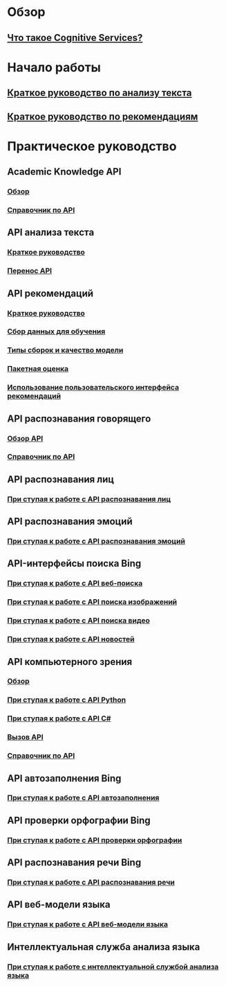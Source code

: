 # Обзор
## [Что такое Cognitive Services?](https://azure.microsoft.com/services/cognitive-services/)

# Начало работы
## [Краткое руководство по анализу текста](cognitive-services-text-analytics-quick-start.md)
## [Краткое руководство по рекомендациям](cognitive-services-recommendations-quick-start.md)

# Практическое руководство
## Academic Knowledge API
### [Обзор](https://www.microsoft.com/cognitive-services/academic-knowledge-api/documentation/overview)
### [Справочник по API](https://dev.projectoxford.ai/docs/services/56332331778daf02acc0a50b/operations/565d9001ca73072048922d97)
## API анализа текста
### [Краткое руководство](cognitive-services-text-analytics-quick-start.md)
### [Перенос API](cognitive-services-text-analytics-api-migration.md)
## API рекомендаций
### [Краткое руководство](cognitive-services-recommendations-quick-start.md)
### [Сбор данных для обучения](cognitive-services-recommendations-collecting-data.md)
### [Типы сборок и качество модели](cognitive-services-recommendations-buildtypes.md)
### [Пакетная оценка](cognitive-services-recommendations-batch-scoring.md)
### [Использование пользовательского интерфейса рекомендаций](cognitive-services-recommendations-ui-intro.md)
## API распознавания говорящего
### [Обзор API](https://www.microsoft.com/cognitive-services/en-us/speaker-recognition-api/documentation)
### [Справочник по API](https://dev.projectoxford.ai/docs/services/563309b6778daf02acc0a508/operations/5645c3271984551c84ec6797)
## API распознавания лиц
### [При ступая к работе с API распознавания лиц](https://www.microsoft.com/cognitive-services/en-us/face-api/documentation/overview)
## API распознавания эмоций
### [При ступая к работе с API распознавания эмоций](https://www.microsoft.com/cognitive-services/en-us/emotion-api/documentation)
## API-интерфейсы поиска Bing
### [При ступая к работе с API веб-поиска](https://www.microsoft.com/cognitive-services/en-us/bing-web-search-api/documentation)
### [При ступая к работе с API поиска изображений](https://www.microsoft.com/cognitive-services/en-us/bing-image-search-api/documentation)
### [При ступая к работе с API поиска видео](https://www.microsoft.com/cognitive-services/en-us/bing-video-search-api/documentation)
### [При ступая к работе с API новостей](https://www.microsoft.com/cognitive-services/en-us/bing-news-search-api/documentation)
## API компьютерного зрения
### [Обзор](https://www.microsoft.com/cognitive-services/en-us/computer-vision-api/documentation)
### [При ступая к работе с API Python](https://www.microsoft.com/cognitive-services/en-us/computer-vision-api/documentation/getstarted/getstartedwithpython)
### [При ступая к работе с API C#](https://www.microsoft.com/cognitive-services/en-us/computer-vision-api/documentation/getstarted/getstartedvisionapiforwindows)
### [Вызов API](https://www.microsoft.com/cognitive-services/en-us/computer-vision-api/documentation/howtocallvisionapi)
### [Справочник по API](https://dev.projectoxford.ai/docs/services/56f91f2d778daf23d8ec6739/operations/56f91f2e778daf14a499e1fa)
## API автозаполнения Bing
### [При ступая к работе с API автозаполнения](https://www.microsoft.com/cognitive-services/en-us/bing-autosuggest-api/documentation)
## API проверки орфографии Bing
### [При ступая к работе с API проверки орфографии](https://www.microsoft.com/cognitive-services/en-us/bing-spell-check-api/documentation)
## API распознавания речи Bing
### [При ступая к работе с API распознавания речи](https://www.microsoft.com/cognitive-services/en-us/speech-api/documentation/overview)
## API веб-модели языка
### [При ступая к работе с API веб-модели языка](https://www.microsoft.com/cognitive-services/en-us/web-language-model-api/documentation)
## Интеллектуальная служба анализа языка
### [При ступая к работе с интеллектуальной службой анализа языка](https://www.luis.ai/Help/)




<!--HONumber=Nov16_HO2-->


